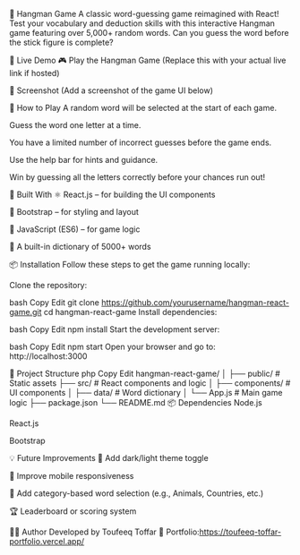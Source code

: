 🎯 Hangman Game
A classic word-guessing game reimagined with React! Test your vocabulary and deduction skills with this interactive Hangman game featuring over 5,000+ random words. Can you guess the word before the stick figure is complete?

🚀 Live Demo
🎮 Play the Hangman Game
(Replace this with your actual live link if hosted)

📸 Screenshot
(Add a screenshot of the game UI below)

🧠 How to Play
A random word will be selected at the start of each game.

Guess the word one letter at a time.

You have a limited number of incorrect guesses before the game ends.

Use the help bar for hints and guidance.

Win by guessing all the letters correctly before your chances run out!

🧰 Built With
⚛️ React.js – for building the UI components

💄 Bootstrap – for styling and layout

🔧 JavaScript (ES6) – for game logic

🧠 A built-in dictionary of 5000+ words

📦 Installation
Follow these steps to get the game running locally:

Clone the repository:

bash
Copy
Edit
git clone https://github.com/yourusername/hangman-react-game.git
cd hangman-react-game
Install dependencies:

bash
Copy
Edit
npm install
Start the development server:

bash
Copy
Edit
npm start
Open your browser and go to:
http://localhost:3000

📁 Project Structure
php
Copy
Edit
hangman-react-game/
│
├── public/              # Static assets
├── src/                 # React components and logic
│   ├── components/      # UI components
│   ├── data/            # Word dictionary
│   └── App.js           # Main game logic
├── package.json
└── README.md
📦 Dependencies
Node.js

React.js

Bootstrap

💡 Future Improvements
🎨 Add dark/light theme toggle

📱 Improve mobile responsiveness

🧠 Add category-based word selection (e.g., Animals, Countries, etc.)

🏆 Leaderboard or scoring system

🙋‍♂️ Author 
Developed by Toufeeq Toffar 🔗 Portfolio:https://toufeeq-toffar-portfolio.vercel.app/
